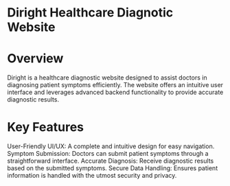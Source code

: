 # Diright Healthcare Diagnotic Website
# Overview
Diright is a healthcare diagnostic website designed to assist doctors in diagnosing patient symptoms efficiently. The website offers an intuitive user interface and leverages advanced backend functionality to provide accurate diagnostic results.

# Key Features
User-Friendly UI/UX: A complete and intuitive design for easy navigation.
Symptom Submission: Doctors can submit patient symptoms through a straightforward interface.
Accurate Diagnosis: Receive diagnostic results based on the submitted symptoms.
Secure Data Handling: Ensures patient information is handled with the utmost security and privacy.
